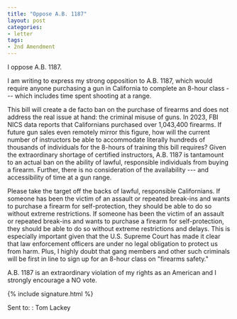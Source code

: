 ```yaml
---
title: "Oppose A.B. 1187"
layout: post
categories:
- letter
tags:
- 2nd Amendment
---
```


I oppose A.B. 1187.

I am writing to express my strong opposition to A.B. 1187, which would require anyone purchasing a gun in California to complete an 8-hour class --- which includes time spent shooting at a range.

This bill will create a de facto ban on the purchase of firearms and does not address the real issue at hand: the criminal misuse of guns. In 2023, FBI NICS data reports that Californians purchased over 1,043,400 firearms. If future gun sales even remotely mirror this figure, how will the current number of instructors be able to accommodate literally hundreds of thousands of individuals for the 8-hours of training this bill requires? Given the extraordinary shortage of certified instructors, A.B. 1187 is tantamount to an actual ban on the ability of lawful, responsible individuals from buying a firearm. Further, there is no consideration of the availability --- and accessibility of time at a gun range.

Please take the target off the backs of lawful, responsible Californians. If someone has been the victim of an assault or repeated break-ins and wants to purchase a firearm for self-protection, they should be able to do so without extreme restrictions. If someone has been the victim of an assault or repeated break-ins and wants to purchase a firearm for self-protection, they should be able to do so without extreme restrictions and delays. This is especially important given that the U.S. Supreme Court has made it clear that law enforcement officers are under no legal obligation to protect us from harm. Plus, I highly doubt that gang members and other such criminals will be first in line to sign up for an 8-hour class on "firearms safety."

A.B. 1187 is an extraordinary violation of my rights as an American and I strongly encourage a NO vote.

{% include signature.html %}

Sent to:
: Tom Lackey
